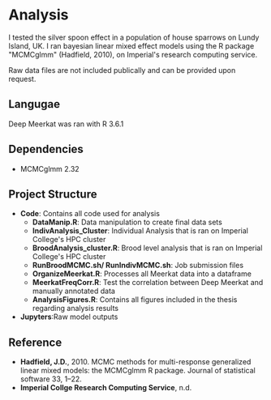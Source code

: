# Analysis
I tested the silver spoon effect in a population of house sparrows on Lundy Island, UK. I ran bayesian linear mixed effect models using the R package "MCMCglmm" (Hadfield, 2010), on Imperial's research computing service.

Raw data files are not included publically and can be provided upon request.

## Langugae
Deep Meerkat was ran with R 3.6.1

## Dependencies
- MCMCglmm 2.32

## Project Structure
- **Code**: Contains all code used for analysis  
    - **DataManip.R**: Data manipulation to create final data sets  
    - **IndivAnalysis_Cluster**: Individual Analysis that is ran on Imperial College's HPC cluster  
    - **BroodAnalysis_cluster.R**: Brood level analysis that is ran on Imperial College's HPC cluster  
    - **RunBroodMCMC.sh/ RunIndivMCMC.sh**: Job submission files
    - **OrganizeMeerkat.R**: Processes all Meerkat data into a dataframe
    - **MeerkatFreqCorr.R**: Test the correlation between Deep Meerkat and manually annotated data
    - **AnalysisFigures.R**: Contains all figures included in the thesis regarding analysis results  
- **Jupyters**:Raw model outputs  


## Reference
- **Hadfield, J.D.**, 2010. MCMC methods for multi-response generalized linear mixed models: the MCMCglmm R package. Journal of statistical software 33, 1–22.
- **Imperial Collge Research Computing Service**, n.d.
